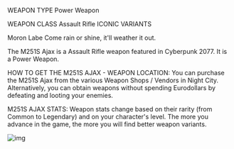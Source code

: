 WEAPON TYPE
Power Weapon

WEAPON CLASS
Assault Rifle
ICONIC VARIANTS

Moron Labe
Come rain or shine, it'll weather it out.

The M251S Ajax is a Assault Rifle weapon featured in Cyberpunk 2077. It is a Power Weapon.

HOW TO GET THE M251S AJAX - WEAPON LOCATION:
You can purchase the M251S Ajax from the various Weapon Shops / Vendors in Night City. Alternatively, you can obtain weapons without spending Eurodollars by defeating and looting your enemies.

M251S AJAX STATS:
Weapon stats change based on their rarity (from Common to Legendary) and on your character's level. The more you advance in the game, the more you will find better weapon variants.

![img](https://www.gamesatlas.com/images/jch-optimize/ng/images_cyberpunk2077_weapons_m251s-ajax.webp)
